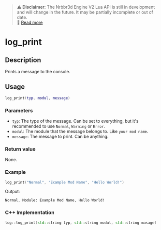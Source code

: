 > **⚠️ Disclaimer:** The Nrbbr3d Engine V2 Lua API is still in development and will change in the future. It may be partially incomplete or out of date.  
> 📖 [Read more](/Lua%20API%20reference.html#important)

# log_print

## Description

Prints a message to the console.

## Usage

```lua
log_print(typ, modul, message)
```

### Parameters

- `typ`: The type of the message. Can be set to everything, but it's recommended to use `Normal`, `Warning` or `Error`.
- `modul`: The module that the message belongs to. Like `your mod name`.
- `message`: The message to print. Can be anything.

### Return value

None.

### Example

```lua
log_print("Normal", "Example Mod Name", "Hello World!")
```

Output:

```
Normal, Module: Example Mod Name, Hello World!
```

### C++ Implementation

```cpp  
log::log_print(std::string typ, std::string modul, std::string masage)
```